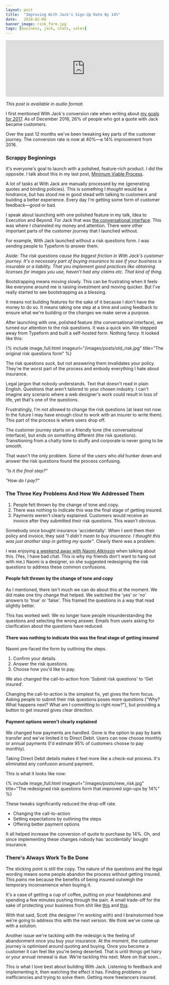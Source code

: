 ```yaml
---
layout: post
title:  "Improving With Jack's Sign-Up Rate By 14%"
date:   2018-02-09
banner_image: risk_form.jpg
tags: [business, jack, stats, sales]
---
```


<iframe src='https://share.transistor.fm/e/41b59ef4' width='100%' height='180px' frameborder='0' scrolling='no' seamless='true'></iframe>

_This post is available in audio format._

I first mentioned With Jack's conversion rate when writing about <a href="/2016/12/31/my-goals-for-2017/">my goals for 2017</a>. As of December 2016, 26% of people who got a quote with Jack became customers.

Over the past 12 months we've been tweaking key parts of the customer journey. The conversion rate is now at 40%—a 14% improvement from 2016.

<h3>Scrappy Beginnings</h3>

It's everyone's goal to launch with a polished, feature-rich product. I did the opposite. I talk about this in my last post, <a href="/2018/01/23/minimum-viable-process/">Minimum Viable Process</a>.

A lot of tasks at With Jack are manually processed by me (generating quotes and binding policies). This is something I _thought_ would be a hindrance, but has stood me in good stead with talking to customers and building a better experience. Every day I'm getting some form of customer feedback—good or bad.

I speak about launching with one polished feature in my talk, Idea to Execution and Beyond. For Jack that was <a href="https://withjack.co.uk/quote">the conversational interface</a>. This was where I channeled my money and attention. There were other important parts of the customer journey that I launched without.

For example, With Jack launched without a risk questions form. I was sending people to Typeform to answer them.

_Aside: The risk questions cause the biggest friction in With Jack's customer journey. It's a necessary part of buying insurance to see if your business is insurable or a liability. That you implement good practices like obtaining licenses for images you use, haven’t had any claims etc. That kind of thing._

Bootstrapping means moving slowly. This can be frustrating when it feels like everyone around me is raising investment and moving quicker. But I've really started to see bootstrapping as a blessing.

It means not building features for the sake of it because I don't have the money to do so. It means taking one step at a time and using feedback to ensure what we're building or the changes we make serve a purpose.

After launching with one, polished feature (the conversational interface), we turned our attention to the risk questions. It was a quick win. We stepped away from Typeform and built a self-hosted form. Nothing fancy. It looked like this:

{% include image_full.html imageurl="/images/posts/old_risk.jpg" title="The original risk questions form" %}

The risk questions _suck_, but not answering them invalidates your policy. They're the worst part of the process and embody everything I hate about insurance.

Legal jargon that nobody understands. Text that doesn't read in plain English. Questions that aren't tailored to your chosen industry. I can't imagine any scenario where a web designer's work could result in loss of life, yet that's one of the questions.

Frustratingly, I'm not allowed to change the risk questions (at least not now. In the future I may have enough clout to work with an insurer to write them). This part of the process is where users drop off.

The customer journey starts on a friendly tone (the conversational interface), but ends on something different (the risk questions). Transitioning from a chatty tone to stuffy and corporate is never going to be smooth.

That wasn't the only problem. Some of the users who _did_ hunker down and answer the risk questions found the process confusing.

_"Is it the final step?"_

_"How do I pay?"_

<h3>The Three Key Problems And How We Addressed Them</h3>

1. People felt thrown by the change of tone and copy.
2. There was nothing to indicate this was the final stage of getting insured.
3. Payments weren't clearly explained. Customers would receive an invoice after they submitted their risk questions. This wasn't obvious.

Somebody once bought insurance 'accidentally'. When I sent them their policy and invoice, they said _"I didn't mean to buy insurance. I thought this was just another step in getting my quote"_. Clearly there was a problem.

I was enjoying <a href="https://girlwithacamera.co.uk/a-weekend-retreat-to-inveraray/">a weekend away with Naomi Atkinson</a> when talking about this. (Yes, I have bad chat. This is why my friends don't want to hang out with me.) Naomi is a designer, so she suggested redesigning the risk questions to address these common confusions.

<h4>People felt thrown by the change of tone and copy</h4>

As I mentioned, there isn't much we can do about this at the moment. We did make one tiny change that helped. We switched the 'yes' or 'no' answers to 'true' or 'false'. This framed the questions in a way that read slightly better.

This has worked well. We no longer have people misunderstanding the questions and selecting the wrong answer. Emails from users asking for clarification about the questions have reduced.

<h4>There was nothing to indicate this was the final stage of getting insured</h4>

Naomi pre-faced the form by outlining the steps.

1. Confirm your details.
2. Answer the risk questions.
3. Choose how you'd like to pay.

We also changed the call-to-action from 'Submit risk questions' to 'Get insured'.

Changing the call-to-action is the simplest fix, yet gives the form focus. Asking people to submit their risk questions poses more questions ("Why? What happens next? What am I committing to right now?"), but providing a button to get insured gives clear direction.

<h4>Payment options weren't clearly explained</h4>

We changed how payments are handled. Gone is the option to pay by bank transfer and we've limited it to Direct Debit. Users can now choose monthly or annual payments (I'd estimate 95% of customers choose to pay monthly).

Taking Direct Debit details makes it feel more like a check-out process. It's eliminated any confusion around payment.

This is what it looks like now:

{% include image_full.html imageurl="/images/posts/new_risk.jpg" title="The redesigned risk questions form that improved sign-ups by 14%" %}

These tweaks significantly reduced the drop-off rate.

* Changing the call-to-action
* Setting expectations by outlining the steps
* Offering better payment options

It all helped increase the conversion of quote to purchase by 14%. Oh, and since implementing these changes nobody has 'accidentally' bought insurance.

<h3>There's Always Work To Be Done</h3>

The sticking point is still the copy. The nature of the questions and the legal wording means some people abandon the process without getting insured. This _pains_ me because the benefits of being insured outweigh the temporary inconvenience when buying it.

It's a case of getting a cup of coffee, putting on your headphones and spending a few minutes pushing through the pain. A small trade-off for the sake of protecting your business from shit like <a href="https://withjack.co.uk/insurance/2018/01/12/how-insurance-helped-this-designer-with-a-strained-client-relationship.html">this</a> and <a href="https://withjack.co.uk/insurance/2017/07/12/how-insurance-helped-this-developer-fight-scope-creep.html">this</a>.

With that said, Scott (the designer I'm working with) and I brainstormed how we're going to address this with the next version. We think we've come up with a solution.

Another issue we're tackling with the redesign is the feeling of abandonment once you buy your insurance. At the moment, the customer journey is optimised around quoting and buying. Once you become a customer it can feel like you're being deserted. That is until things get hairy or your annual renewal is due. We're tackling this next. More on that soon…

This is what I love best about building With Jack. Listening to feedback and implementing it, then watching the effect it has. Finding problems or inefficiencies and trying to solve them. Getting more freelancers insured.
